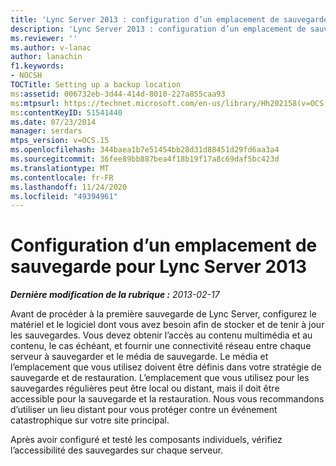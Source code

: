 ```yaml
---
title: 'Lync Server 2013 : configuration d’un emplacement de sauvegarde'
description: 'Lync Server 2013 : configuration d’un emplacement de sauvegarde'
ms.reviewer: ''
ms.author: v-lanac
author: lanachin
f1.keywords:
- NOCSH
TOCTitle: Setting up a backup location
ms:assetid: 006732eb-3d44-414d-8010-227a855caa93
ms:mtpsurl: https://technet.microsoft.com/en-us/library/Hh202158(v=OCS.15)
ms:contentKeyID: 51541440
ms.date: 07/23/2014
manager: serdars
mtps_version: v=OCS.15
ms.openlocfilehash: 344baea1b7e51454bb28d31d88451d29fd6aa3a4
ms.sourcegitcommit: 36fee89bb887bea4f18b19f17a8c69daf5bc423d
ms.translationtype: MT
ms.contentlocale: fr-FR
ms.lasthandoff: 11/24/2020
ms.locfileid: "49394961"
---
```

# <a name="setting-up-a-backup-location-for-lync-server-2013"></a>Configuration d’un emplacement de sauvegarde pour Lync Server 2013

<div data-xmlns="http://www.w3.org/1999/xhtml">

<div class="topic" data-xmlns="http://www.w3.org/1999/xhtml" data-msxsl="urn:schemas-microsoft-com:xslt" data-cs="https://msdn.microsoft.com/">

<div data-asp="https://msdn2.microsoft.com/asp">



</div>

<div id="mainSection">

<div id="mainBody">

<span> </span>

_**Dernière modification de la rubrique :** 2013-02-17_

Avant de procéder à la première sauvegarde de Lync Server, configurez le matériel et le logiciel dont vous avez besoin afin de stocker et de tenir à jour les sauvegardes. Vous devez obtenir l’accès au contenu multimédia et au contenu, le cas échéant, et fournir une connectivité réseau entre chaque serveur à sauvegarder et le média de sauvegarde. Le média et l’emplacement que vous utilisez doivent être définis dans votre stratégie de sauvegarde et de restauration. L’emplacement que vous utilisez pour les sauvegardes régulières peut être local ou distant, mais il doit être accessible pour la sauvegarde et la restauration. Nous vous recommandons d’utiliser un lieu distant pour vous protéger contre un événement catastrophique sur votre site principal.

Après avoir configuré et testé les composants individuels, vérifiez l’accessibilité des sauvegardes sur chaque serveur.

</div>

<span> </span>

</div>

</div>

</div>

